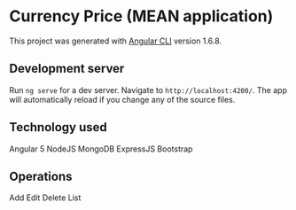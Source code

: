 # Currency Price (MEAN application)

This project was generated with [Angular CLI](https://github.com/angular/angular-cli) version 1.6.8.

## Development server

Run `ng serve` for a dev server. Navigate to `http://localhost:4200/`. The app will automatically reload if you change any of the source files.

## Technology used

Angular 5
NodeJS
MongoDB
ExpressJS
Bootstrap

## Operations
Add
Edit
Delete
List
